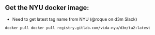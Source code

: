 ## Get the NYU docker image:

- Need to get latest tag name from NYU (@roque on d3m Slack)

```
docker pull docker pull registry.gitlab.com/vida-nyu/d3m/ta2:latest
```
